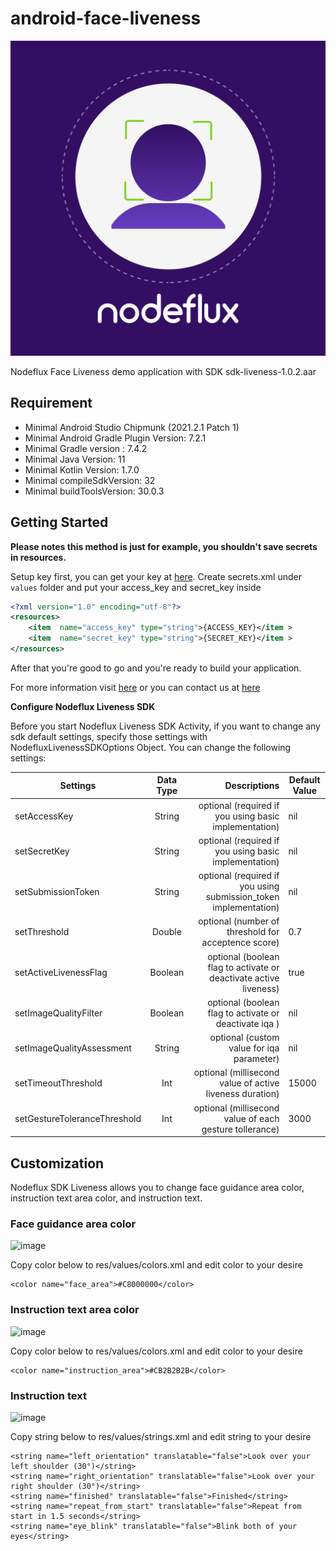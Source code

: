 # android-face-liveness

![icon](./assets/icon.png)

Nodeflux Face Liveness demo application with SDK sdk-liveness-1.0.2.aar

## Requirement

- Minimal Android Studio Chipmunk (2021.2.1 Patch 1)
- Minimal Android Gradle Plugin Version: 7.2.1
- Minimal Gradle version : 7.4.2
- Minimal Java Version: 11
- Minimal Kotlin Version: 1.7.0
- Minimal compileSdkVersion: 32
- Minimal buildToolsVersion: 30.0.3

## Getting Started

**Please notes this method is just for example, you shouldn't save secrets in resources.**

Setup key first, you can get your key at [here](https://cloud.nodeflux.io/). Create secrets.xml under `values` folder and put your access_key and secret_key inside
```xml
<?xml version="1.0" encoding="utf-8"?>
<resources>
    <item  name="access_key" type="string">{ACCESS_KEY}</item >
    <item  name="secret_key" type="string">{SECRET_KEY}</item >
</resources>
```

After that you're good to go and you're ready to build your application.

For more information visit [here](https://www.nodeflux.io/) or you can contact us at [here](https://www.nodeflux.io/Contact-Us)

**Configure Nodeflux Liveness SDK**

Before you start Nodeflux Liveness SDK Activity, if you want to change any sdk default settings, specify those settings with NodefluxLivenessSDKOptions Object. You can change the following settings:

| Settings                     | Data Type | Descriptions                                                      | Default Value |
| ---------------------------- |:---------:| -----------------------------------------------------------------:| ------------- |
| setAccessKey                 | String    | optional (required if you using basic implementation)             | nil           |
| setSecretKey                 | String    | optional (required if you using basic implementation)             | nil           |
| setSubmissionToken           | String    | optional (required if you using submission_token implementation)  | nil           |
| setThreshold                 | Double    | optional (number of threshold for acceptence score)               | 0.7           |
| setActiveLivenessFlag        | Boolean   | optional (boolean flag to activate or deactivate active liveness) | true          |
| setImageQualityFilter        | Boolean   | optional (boolean flag to activate or deactivate iqa )            | nil           |
| setImageQualityAssessment    | String    | optional (custom value for iqa parameter)                         | nil           |
| setTimeoutThreshold          | Int       | optional (millisecond value of active liveness duration)          | 15000         |
| setGestureToleranceThreshold | Int       | optional (millisecond value of each gesture tollerance)           | 3000          |


## Customization

Nodeflux SDK Liveness allows you to change face guidance area color, instruction text area color, and instruction text.

### Face guidance area color

![image](/assets/android_sdk_9.png)

Copy color below to res/values/colors.xml and edit color to your desire
```
<color name="face_area">#C8000000</color>
```

### Instruction text area color

![image](/assets/android_sdk_10.png)

Copy color below to res/values/colors.xml and edit color to your desire
```
<color name="instruction_area">#CB2B2B2B</color>
```

### Instruction text

![image](/assets/android_sdk_11.png)

Copy string below to res/values/strings.xml and edit string to your desire
```
<string name="left_orientation" translatable="false">Look over your left shoulder (30°)</string>
<string name="right_orientation" translatable="false">Look over your right shoulder (30°)</string>
<string name="finished" translatable="false">Finished</string>
<string name="repeat_from_start" translatable="false">Repeat from start in 1.5 seconds</string>
<string name="eye_blink" translatable="false">Blink both of your eyes</string>
```